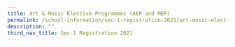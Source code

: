 ```yaml
---
title: Art & Music Elective Programmes (AEP and MEP)
permalink: /school-information/sec-1-registration-2021/art-music-elective-programmes/
description: ""
third_nav_title: Sec 1 Registration 2021
---
```

